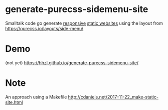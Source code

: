 # generate-purecss-sidemenu-site
Smalltalk code go generate [responsive](https://en.wikipedia.org/wiki/Responsive_web_design) [static websites](https://en.wikipedia.org/wiki/Static_web_page) using the layout from https://purecss.io/layouts/side-menu/

# Demo
(not yet) https://hhzl.github.io/generate-purecss-sidemenu-site/

# Note
An approach using a Makefile http://cdaniels.net/2017-11-22_make-static-site.html
